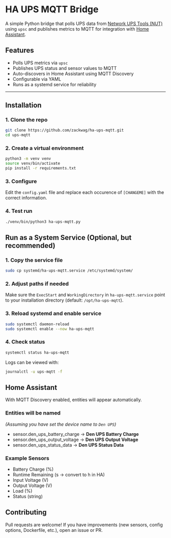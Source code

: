 # HA UPS MQTT Bridge

A simple Python bridge that polls UPS data from [Network UPS Tools (NUT)](https://networkupstools.org/) using `upsc` and publishes metrics to MQTT for integration with [Home Assistant](https://www.home-assistant.io/).

## Features

- Polls UPS metrics via `upsc`
- Publishes UPS status and sensor values to MQTT
- Auto-discovers in Home Assistant using MQTT Discovery
- Configurable via YAML
- Runs as a systemd service for reliability

---

## Installation

### 1. Clone the repo

```bash
git clone https://github.com/zackwag/ha-ups-mqtt.git
cd ups-mqtt
```

### 2. Create a virtual environment

```bash
python3 -m venv venv
source venv/bin/activate
pip install -r requirements.txt
```

### 3. Configure

Edit the `config.yaml` file and replace each occurence of `[CHANGEME]` with the correct information.

### 4. Test run

```bash
./venv/bin/python3 ha-ups-mqtt.py
```

## Run as a System Service (Optional, but recommended)

### 1. Copy the service file

```bash
sudo cp systemd/ha-ups-mqtt.service /etc/systemd/system/
```

### 2. Adjust paths if needed

Make sure the `ExecStart` and `WorkingDirectory` in `ha-ups-mqtt.service` point to your installation directory (default: `/opt/ha-ups-mqtt`).

### 3. Reload systemd and enable service

```bash
sudo systemctl daemon-reload
sudo systemctl enable --now ha-ups-mqtt
```

### 4. Check status

```bash
systemctl status ha-ups-mqtt
```

Logs can be viewed with:

```bash
journalctl -u ups-mqtt -f
```

## Home Assistant

With MQTT Discovery enabled, entities will appear automatically.

### Entities will be named

_(Assuming you have set the device name to `Den UPS`)_

- sensor.den_ups_battery_charge → **Den UPS Battery Charge**
- sensor.den_ups_output_voltage → **Den UPS Output Voltage**
- sensor.den_ups_status_data → **Den UPS Status Data**

### Example Sensors

- Battery Charge (%)
- Runtime Remaining (s → convert to h in HA)
- Input Voltage (V)
- Output Voltage (V)
- Load (%)
- Status (string)

## Contributing

Pull requests are welcome! If you have improvements (new sensors, config options, Dockerfile, etc.), open an issue or PR.

